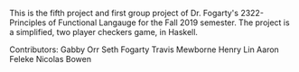 This is the fifth project and first group project of Dr. Fogarty's 2322-Principles of Functional Langauge for the Fall 2019 semester. The project is a simplified, two player checkers game, in Haskell.

Contributors:
Gabby Orr
Seth Fogarty
Travis Mewborne
Henry Lin
Aaron Feleke
Nicolas Bowen
